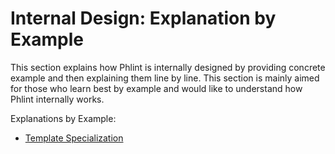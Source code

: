 Internal Design: Explanation by Example
=======================================

This section explains how Phlint is internally designed by providing concrete example and then explaining them
line by line. This section is mainly aimed for those who learn best by example and would like to understand how
Phlint internally works.

Explanations by Example:

- [Template Specialization](/documentation/internal-design/explanation-by-example/template-specialization.md)
